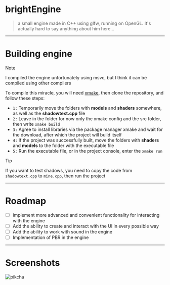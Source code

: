 # brightEngine
> a small engine made in C++ using glfw, running on OpenGL. It's actually hard to say anything about him here...
------------------
# Building engine
> [!NOTE]
> I compiled the engine unfortunately using msvc, but I think it can be compiled using other compilers

To compile this miracle, you will need [xmake](https://xmake.io/), then clone the repository, and follow these steps:
- `1:` Temporarily move the folders with **models** and **shaders** somewhere, as well as the **shadowtext.cpp** file
- `2:` Leave in the folder for now only the xmake config and the src folder, then write `xmake build`
- `3:` Agree to install libraries via the package manager xmake and wait for the download, after which the project will build itself
- `4:` If the project was successfully built, move the folders with **shaders** and **models** to the folder with the executable file
- `5:` Run the executable file, or in the project console, enter the `xmake run`

> [!TIP]
> If you want to test shadows, you need to copy the code from `shadowtext.cpp` to `mine.cpp`, then run the project
------------------
# Roadmap
- [ ] implement more advanced and convenient functionality for interacting with the engine
- [ ] Add the ability to create and interact with the UI in every possible way
- [ ] Add the ability to work with sound in the engine
- [ ] Implementation of PBR in the engine
------------------
# Screenshots

![pikcha](https://i.ibb.co/wrNQ3dsd/2025-08-27-055735.png)
